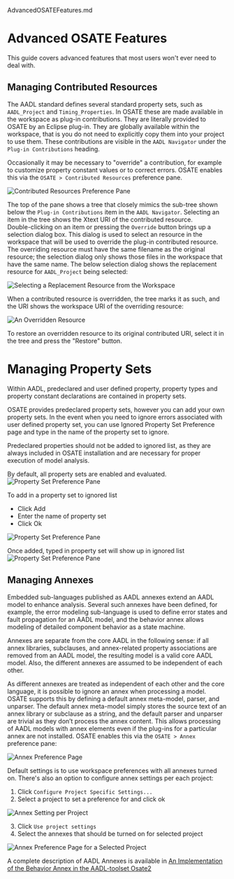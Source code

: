 AdvancedOSATEFeatures.md
# Advanced OSATE Features

This guide covers advanced features that most users won't ever need to deal with.

## Managing Contributed Resources
	
The AADL standard defines several standard property sets, such as `AADL_Project` and `Timing_Properties`.  In OSATE these are made available in the workspace as plug-in contributions.  They are literally
provided to OSATE by an Eclipse plug-in.  They are globally available within the workspace, that is you do not need to explicitly copy them into your project to use them.  These contributions are visible in the `AADL Navigator` under the `Plug-in Contributions` heading.

Occasionally it may be necessary to "override" a contribution, for example to customize property constant values or to correct errors.  OSATE enables this via the `OSATE > Contributed Resources` preference pane.  

![Contributed Resources Preference Pane](images/AdvancedOSATEFeatures/ContributedResourcesPreferencePane.png)

The top of the pane shows a tree that closely mimics the sub-tree shown below the `Plug-in Contributions` item in the `AADL Navigator`.  Selecting an item in the tree shows the Xtext URI of the contributed resource.  
Double-clicking on an item or pressing the `Override` button brings up a selection dialog box.  This dialog is used to select an resource in the workspace that will be used to override the plug-in contributed resource.
The overriding resource must have the same filename as the original resource; the selection dialog only shows those files in the workspace that have the same name.  The below selection dialog shows the replacement 
resource for `AADL_Project` being selected:

![Selecting a Replacement Resource from the Workspace](images/AdvancedOSATEFeatures/Selection.png)

When a contributed resource is overridden, the tree marks it as such, and the URI shows the workspace URI of the overriding resource:

![An Overridden Resource](images/AdvancedOSATEFeatures/Contributed2.png)

To restore an overridden resource to its original contributed URI, select it in the tree and press the "Restore" button. 

# Managing Property Sets

Within AADL, predeclared and user defined property, property types and property constant declarations are contained in property sets.

OSATE provides predeclared property sets, however you can add your own property sets. In the event when you need to ignore errors associated with user defined property set, you can use Ignored Property Set Preference page and type in the name of the property set to ignore. 

Predeclared properties should not be added to ignored list, as they are always included in OSATE installation and are necessary for proper execution of model analysis.

By default, all property sets are enabled and evaluated.
![Property Set Preference Pane](images/AdvancedOSATEFeatures/IgnoredPropertySetPreferencePane.jpg)

To add in a property set to ignored list
- Click Add
- Enter the name of property set
- Click Ok

![Property Set Preference Pane](images/AdvancedOSATEFeatures/AddPropertySet.jpg)

Once added, typed in property set will show up in ignored list
![Property Set Preference Pane](images/AdvancedOSATEFeatures/IgnoredPropertySetAdded.jpg)

## Managing Annexes
	
Embedded sub-languages published as AADL annexes extend an AADL model to enhance analysis. Several such annexes have been defined, for example, the error modeling sub-language is used to define error states and fault propagation for an AADL model, and the behavior annex allows modeling of detailed component behavior as a state machine. 

Annexes are separate from the core AADL in the following sense: if all annex libraries, subclauses, and annex-related property associations are removed from an AADL model, the resulting model is a valid core AADL model. Also, the different annexes are assumed to be independent of each other. 

As different annexes are treated as independent of each other and the core language, it is possible to ignore an annex when processing a model. OSATE supports this by defining a default annex meta-model, parser, and unparser. The default annex meta-model simply stores the source text of an annex library or subclause as a string, and the default parser and unparser are trivial as they don’t process the annex content. This allows processing of AADL models with annex elements even if the plug-ins for a particular annex are not installed. OSATE enables this via the `OSATE > Annex` preference pane:

![Annex Preference Page](images/AdvancedOSATEFeatures/AnnexPreferencePane.jpg)

Default settings is to use workspace preferences with all annexes turned on. There's also an option to configure annex settings per each project:

1. Click `Configure Project Specific Settings...`
2. Select a project to set a preference for and click ok

![Annex Setting per Project](images/AdvancedOSATEFeatures/AnnexPerProjectSetting.jpg)

3. Click `Use project settings`
4. Select the annexes that should be turned on for selected project

![Annex Preference Page for a Selected Project](images/AdvancedOSATEFeatures/AnnexProjectPreferencePane.jpg)

A complete description of AADL Annexes is available in [An Implementation of the Behavior Annex in the AADL-toolset Osate2](https://resources.sei.cmu.edu/library/asset-view.cfm?assetid=74852)